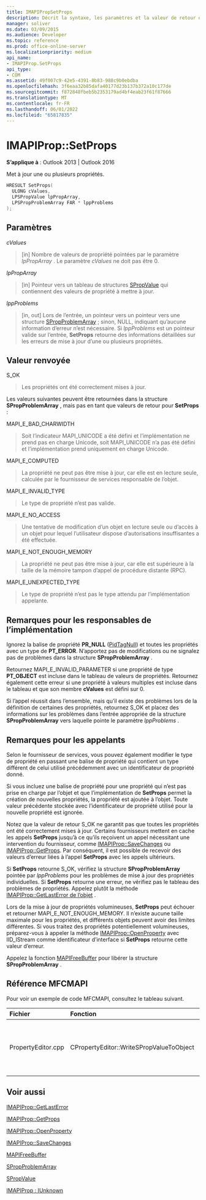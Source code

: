 ```yaml
---
title: IMAPIPropSetProps
description: Décrit la syntaxe, les paramètres et la valeur de retour d’IMAPIPropSetProps, qui met à jour une ou plusieurs propriétés.
manager: soliver
ms.date: 03/09/2015
ms.audience: Developer
ms.topic: reference
ms.prod: office-online-server
ms.localizationpriority: medium
api_name:
- IMAPIProp.SetProps
api_type:
- COM
ms.assetid: 49f007c9-42e5-4391-8b83-988c9b0ebdba
ms.openlocfilehash: 3f6eaa32b85dafa40177d23b137b372a10c177de
ms.sourcegitcommit: f872848fbeb5b2353179ad4bf4eab23f61f87666
ms.translationtype: MT
ms.contentlocale: fr-FR
ms.lasthandoff: 06/01/2022
ms.locfileid: "65817835"
---
```

# <a name="imapipropsetprops"></a>IMAPIProp::SetProps

  
  
**S’applique à** : Outlook 2013 | Outlook 2016 
  
Met à jour une ou plusieurs propriétés.
  
```cpp
HRESULT SetProps(
  ULONG cValues,
  LPSPropValue lpPropArray,
  LPSPropProblemArray FAR * lppProblems
);
```

## <a name="parameters"></a>Paramètres

 _cValues_
  
> [in] Nombre de valeurs de propriété pointées par le paramètre  _lpPropArray_ . Le paramètre  _cValues_ ne doit pas être 0. 
    
 _lpPropArray_
  
> [in] Pointeur vers un tableau de structures [SPropValue](spropvalue.md) qui contiennent des valeurs de propriété à mettre à jour. 
    
 _lppProblems_
  
> [in, out] Lors de l’entrée, un pointeur vers un pointeur vers une structure [SPropProblemArray](spropproblemarray.md) ; sinon, NULL, indiquant qu’aucune information d’erreur n’est nécessaire. Si  _lppProblems_ est un pointeur valide sur l’entrée, **SetProps** retourne des informations détaillées sur les erreurs de mise à jour d’une ou plusieurs propriétés. 
    
## <a name="return-value"></a>Valeur renvoyée

S_OK 
  
> Les propriétés ont été correctement mises à jour.
    
Les valeurs suivantes peuvent être retournées dans la structure **SPropProblemArray** , mais pas en tant que valeurs de retour pour **SetProps** :
  
MAPI_E_BAD_CHARWIDTH 
  
> Soit l’indicateur MAPI_UNICODE a été défini et l’implémentation ne prend pas en charge Unicode, soit MAPI_UNICODE n’a pas été défini et l’implémentation prend uniquement en charge Unicode.
    
MAPI_E_COMPUTED 
  
> La propriété ne peut pas être mise à jour, car elle est en lecture seule, calculée par le fournisseur de services responsable de l’objet.
    
MAPI_E_INVALID_TYPE 
  
> Le type de propriété n’est pas valide.
    
MAPI_E_NO_ACCESS 
  
> Une tentative de modification d’un objet en lecture seule ou d’accès à un objet pour lequel l’utilisateur dispose d’autorisations insuffisantes a été effectuée.
    
MAPI_E_NOT_ENOUGH_MEMORY 
  
> La propriété ne peut pas être mise à jour, car elle est supérieure à la taille de la mémoire tampon d’appel de procédure distante (RPC).
    
MAPI_E_UNEXPECTED_TYPE 
  
> Le type de propriété n’est pas le type attendu par l’implémentation appelante.
    
## <a name="notes-to-implementers"></a>Remarques pour les responsables de l’implémentation

Ignorez la balise de propriété **PR_NULL** ([PidTagNull](pidtagnull-canonical-property.md)) et toutes les propriétés avec un type de **PT_ERROR**. N’apportez pas de modifications ou ne signalez pas de problèmes dans la structure **SPropProblemArray** . 
  
Retournez MAPI_E_INVALID_PARAMETER si une propriété de type **PT_OBJECT** est incluse dans le tableau de valeurs de propriétés. Retournez également cette erreur si une propriété à valeurs multiples est incluse dans le tableau et que son membre **cValues** est défini sur 0. 
  
Si l’appel réussit dans l’ensemble, mais qu’il existe des problèmes lors de la définition de certaines des propriétés, retournez S_OK et placez des informations sur les problèmes dans l’entrée appropriée de la structure **SPropProblemArray** vers laquelle pointe le paramètre  _lppProblems_ . 
  
## <a name="notes-to-callers"></a>Remarques pour les appelants

Selon le fournisseur de services, vous pouvez également modifier le type de propriété en passant une balise de propriété qui contient un type différent de celui utilisé précédemment avec un identificateur de propriété donné.
  
Si vous incluez une balise de propriété pour une propriété qui n’est pas prise en charge par l’objet et que l’implémentation de **SetProps** permet la création de nouvelles propriétés, la propriété est ajoutée à l’objet. Toute valeur précédente stockée avec l’identificateur de propriété utilisé pour la nouvelle propriété est ignorée. 
  
Notez que la valeur de retour S_OK ne garantit pas que toutes les propriétés ont été correctement mises à jour. Certains fournisseurs mettent en cache les appels **SetProps** jusqu’à ce qu’ils reçoivent un appel nécessitant une intervention du fournisseur, comme [IMAPIProp::SaveChanges](imapiprop-savechanges.md) ou [IMAPIProp::GetProps](imapiprop-getprops.md). Par conséquent, il est possible de recevoir des valeurs d’erreur liées à l’appel **SetProps** avec les appels ultérieurs. 
  
Si **SetProps** retourne S_OK, vérifiez la structure **SPropProblemArray** pointée par  _lppProblems_ pour les problèmes de mise à jour des propriétés individuelles. Si **SetProps** retourne une erreur, ne vérifiez pas le tableau des problèmes de propriétés. Appelez plutôt la méthode [IMAPIProp::GetLastError de l’objet](imapiprop-getlasterror.md) . 
  
Lors de la mise à jour de propriétés volumineuses, **SetProps** peut échouer et retourner MAPI_E_NOT_ENOUGH_MEMORY. Il n’existe aucune taille maximale pour les propriétés, et différents objets peuvent avoir des limites différentes. Si vous traitez des propriétés potentiellement volumineuses, préparez-vous à appeler la méthode [IMAPIProp::OpenProperty](imapiprop-openproperty.md) avec IID_IStream comme identificateur d’interface si **SetProps** retourne cette valeur d’erreur. 
  
Appelez la fonction [MAPIFreeBuffer](mapifreebuffer.md) pour libérer la structure **SPropProblemArray** . 
  
## <a name="mfcmapi-reference"></a>Référence MFCMAPI

Pour voir un exemple de code MFCMAPI, consultez le tableau suivant.
  
|**Fichier**|**Fonction**|**Commentaire**|
|:-----|:-----|:-----|
|PropertyEditor.cpp  <br/> |CPropertyEditor::WriteSPropValueToObject  <br/> |MFCMAPI utilise la méthode **IMAPIProp::SetProps** pour écrire une propriété dans un objet une fois la propriété modifiée. |
   
## <a name="see-also"></a>Voir aussi



[IMAPIProp::GetLastError](imapiprop-getlasterror.md)
  
[IMAPIProp::GetProps](imapiprop-getprops.md)
  
[IMAPIProp::OpenProperty](imapiprop-openproperty.md)
  
[IMAPIProp::SaveChanges](imapiprop-savechanges.md)
  
[MAPIFreeBuffer](mapifreebuffer.md)
  
[SPropProblemArray](spropproblemarray.md)
  
[SPropValue](spropvalue.md)
  
[IMAPIProp : IUnknown](imapipropiunknown.md)

